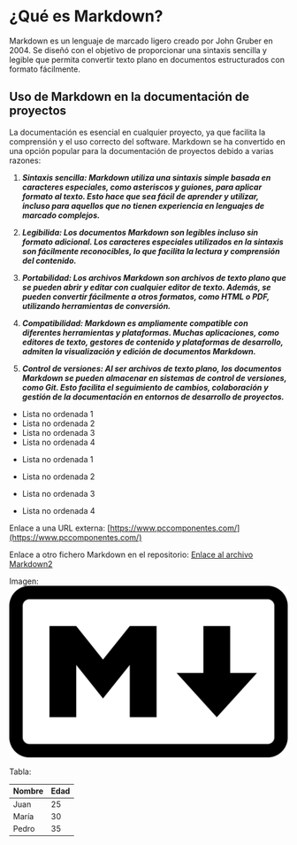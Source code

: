 # ¿Qué es Markdown?

Markdown es un lenguaje de marcado ligero creado por John Gruber en 2004. Se diseñó con el objetivo de proporcionar una sintaxis sencilla y legible que permita convertir texto plano en documentos estructurados con formato fácilmente.

## Uso de Markdown en la documentación de proyectos

La documentación es esencial en cualquier proyecto, ya que facilita la comprensión y el uso correcto del software. Markdown se ha convertido en una opción popular para la documentación de proyectos debido a varias razones:

1. ***Sintaxis sencilla: Markdown utiliza una sintaxis simple basada en caracteres especiales, como asteriscos y guiones, para aplicar formato al texto. Esto hace que sea fácil de aprender y utilizar, incluso para aquellos que no tienen experiencia en lenguajes de marcado complejos.***

2. ***Legibilida: Los documentos Markdown son legibles incluso sin formato adicional. Los caracteres especiales utilizados en la sintaxis son fácilmente reconocibles, lo que facilita la lectura y comprensión del contenido.***

3. ***Portabilidad: Los archivos Markdown son archivos de texto plano que se pueden abrir y editar con cualquier editor de texto. Además, se pueden convertir fácilmente a otros formatos, como HTML o PDF, utilizando herramientas de conversión.***

4. ***Compatibilidad: Markdown es ampliamente compatible con diferentes herramientas y plataformas. Muchas aplicaciones, como editores de texto, gestores de contenido y plataformas de desarrollo, admiten la visualización y edición de documentos Markdown.***

5. ***Control de versiones: Al ser archivos de texto plano, los documentos Markdown se pueden almacenar en sistemas de control de versiones, como Git. Esto facilita el seguimiento de cambios, colaboración y gestión de la documentación en entornos de desarrollo de proyectos.***



- Lista no ordenada 1
- Lista no ordenada 2
- Lista no ordenada 3
- Lista no ordenada 4

* Lista no ordenada 1

* Lista no ordenada 2

* Lista no ordenada 3

* Lista no ordenada 4

Enlace a una URL externa: [https://www.pccomponentes.com/](https://www.pccomponentes.com/)

Enlace a otro fichero Markdown en el repositorio: [Enlace al archivo Markdown2](markdown2.md)

Imagen:
![Esta  es una imagen del logo de markdown](logo.jpg)

Tabla:

| Nombre  | Edad |
|---------|------|
| Juan    | 25   |
| María   | 30   |
| Pedro   | 35   |
